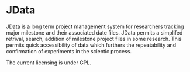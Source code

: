 JData
========

JData is a long term project management system for researchers tracking major
milestone and their associated date files.  JData permits a simplifed retrival,
search, addition of milestone project files in some research.  This permits
quick accessibility of data which furthers the repeatability and confirmation 
of experiments in the scientic process.

The current licensing is under GPL.  

